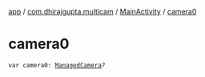[app](../../index.md) / [com.dhirajgupta.multicam](../index.md) / [MainActivity](index.md) / [camera0](./camera0.md)

# camera0

`var camera0: `[`ManagedCamera`](../../com.dhirajgupta.multicam.services/-managed-camera/index.md)`?`